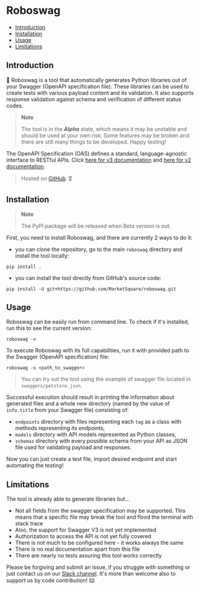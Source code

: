 # Roboswag 

- [Introduction](#introduction)
- [Installation](#installation)
- [Usage](#usage)
- [Limitations](#limitations)

## Introduction

:robot: Roboswag is a tool that automatically generates Python libraries out of your Swagger (OpenAPI specification 
file). These libraries can be used to create tests with various payload content and its validation. It also supports 
response validation against schema and verification of different status codes.

> **Note**
>
> The tool is in the ***Alpha*** state, which means it may be unstable and should be used at your own risk. Some 
> features may be broken and there are still many things to be developed. Happy testing!

The OpenAPI Specification (OAS) defines a standard, language-agnostic interface to RESTful APIs.
Click [here for v3 documentation](https://swagger.io/specification/) and
[here for v2 documentation](https://swagger.io/specification/v2).

> Hosted on [GitHub](https://github.com/MarketSquare/roboswag). :medal_military:

## Installation

> **Note**
>
> The PyPI package will be released when Beta version is out.

First, you need to install Roboswag, and there are currently 2 ways to do it:
- you can clone the repository, go to the main `roboswag` directory and install the tool locally:

```commandline
pip install .
```

- you can install the tool directly from GitHub's source code:

```commandline
pip install -U git+https://github.com/MarketSquare/roboswag.git
```

## Usage

Roboswag can be easily run from command line. To check if it's installed, run this to see the current version:

```commandline
roboswag -v
```

To execute Roboswag with its full capabilities, run it with provided path to the Swagger (OpenAPI specification) file:

```commandline
roboswag -s <path_to_swagger>
```

> You can try out the tool using the example of swagger file located in `swaggers/petstore.json`.

Successful execution should result in printing the information about generated files and a whole new directory (named 
by the value of `info.title` from your Swagger file) consisting of:
- `endpoints` directory with files representing each `tag` as a class with methods representing its endpoints,
- `models` directory with API models represented as Python classes,
- `schemas` directory with every possible schema from your API as JSON file used for validating payload and responses. 

Now you can just create a test file, import desired endpoint and start automating the testing!

## Limitations

The tool is already able to generate libraries but...
- Not all fields from the swagger specification may be supported. This means that a specific file may break the tool 
  and flood the terminal with stack trace
- Also, the support for Swagger V3 is not yet implemented
- Authorization to access the API is not yet fully covered
- There is not much to be configured here - it works always the same
- There is no real documentation apart from this file
- There are nearly no tests assuring this tool works correctly

Please be forgiving and submit an issue, if you struggle with something or just contact us on our
[Slack channel](https://robotframework.slack.com/archives/C035KMZ2FGA). It's more than welcome also to support us by 
code contribution! :keyboard:
